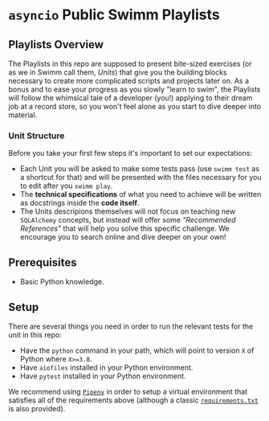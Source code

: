 # `asyncio` Public Swimm Playlists

## Playlists Overview

The Playlists in this repo are supposed to present bite-sized exercises (or as we in Swimm call them, _Units_) that give you the building blocks necessary to create more complicated scripts and projects later on.
As a bonus and to ease your progress as you slowly "learn to swim", the Playlists will follow the whimsical tale of a developer (you!) applying to their dream job at a record store, so you won't feel alone as you start to dive deeper into material.

### Unit Structure

Before you take your first few steps it's important to set our expectations:

* Each Unit you will be asked to make some tests pass (use `swimm test` as a shortcut for that) and will be presented with the files necessary for you to edit after you `swimm play`.
* The **technical specifications** of what you need to achieve will be written as docstrings inside the **code itself**.
* The Units descripions themselves will not focus on teaching new `SQLAlchemy` concepts, but instead will offer some _"Recommended References"_ that will help you solve this specific challenge. We encourage you to search online and dive deeper on your own!

## Prerequisites

* Basic Python knowledge.

## Setup

There are several things you need in order to run the relevant tests for the unit in this repo:

* Have the `python` command in your path, which will point to version `X` of Python where `X>=3.8`.
* Have `aiofiles` installed in your Python environment.
* Have `pytest` installed in your Python environment.

We recommend using [`Pipenv`](https://github.com/pypa/pipenv) in order to setup a virtual environment that satisfies all of the requirements above (although a classic [`requirements.txt`](./requirements.txt) is also provided).
